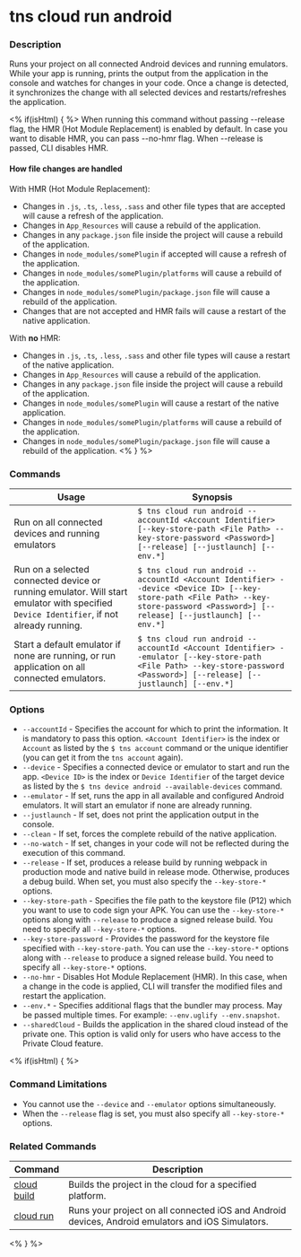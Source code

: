 # tns cloud run android

### Description

Runs your project on all connected Android devices and running emulators. While your app is running, prints the output from the application in the console and watches for changes in your code. Once a change is detected, it synchronizes the change with all selected devices and restarts/refreshes the application.

<% if(isHtml) { %>
When running this command without passing --release flag, the HMR (Hot Module Replacement) is enabled by default. In case you want to disable HMR, you can pass --no-hmr flag. When --release is passed, CLI disables HMR.

#### How file changes are handled
With HMR (Hot Module Replacement):
* Changes in `.js`, `.ts`, `.less`, `.sass` and other file types that are accepted will cause a refresh of the application.
* Changes in `App_Resources` will cause a rebuild of the application.
* Changes in any `package.json` file inside the project will cause a rebuild of the application.
* Changes in `node_modules/somePlugin` if accepted will cause a refresh of the application.
* Changes in `node_modules/somePlugin/platforms` will cause a rebuild of the application.
* Changes in `node_modules/somePlugin/package.json` file will cause a rebuild of the application.
* Changes that are not accepted and HMR fails will cause a restart of the native application.

With **no** HMR:
* Changes in `.js`, `.ts`, `.less`, `.sass` and other file types will cause a restart of the native application.
* Changes in `App_Resources` will cause a rebuild of the application.
* Changes in any `package.json` file inside the project will cause a rebuild of the application.
* Changes in `node_modules/somePlugin` will cause a restart of the native application.
* Changes in `node_modules/somePlugin/platforms` will cause a rebuild of the application.
* Changes in `node_modules/somePlugin/package.json` file will cause a rebuild of the application.
<% } %>

### Commands

Usage | Synopsis
---|---
Run on all connected devices and running emulators | `$ tns cloud run android --accountId <Account Identifier> [--key-store-path <File Path> --key-store-password <Password>] [--release] [--justlaunch] [--env.*]`
Run on a selected connected device or running emulator. Will start emulator with specified `Device Identifier`, if not already running. | `$ tns cloud run android --accountId <Account Identifier> --device <Device ID> [--key-store-path <File Path> --key-store-password <Password>] [--release] [--justlaunch] [--env.*]`
Start a default emulator if none are running, or run application on all connected emulators. | `$ tns cloud run android --accountId <Account Identifier> --emulator [--key-store-path <File Path> --key-store-password <Password>] [--release] [--justlaunch] [--env.*]`

### Options

* `--accountId` - Specifies the account for which to print the information. It is mandatory to pass this option. `<Account Identifier>` is the index or `Account` as listed by the `$ tns account` command or the unique identifier (you can get it from the `tns account` again).
* `--device` - Specifies a connected device or emulator to start and run the app. `<Device ID>` is the index or `Device Identifier` of the target device as listed by the `$ tns device android --available-devices` command.
* `--emulator` - If set, runs the app in all available and configured Android emulators. It will start an emulator if none are already running.
* `--justlaunch` - If set, does not print the application output in the console.
* `--clean` - If set, forces the complete rebuild of the native application.
* `--no-watch` - If set, changes in your code will not be reflected during the execution of this command.
* `--release` - If set, produces a release build by running webpack in production mode and native build in release mode. Otherwise, produces a debug build. When set, you must also specify the `--key-store-*` options.
* `--key-store-path` - Specifies the file path to the keystore file (P12) which you want to use to code sign your APK. You can use the `--key-store-*` options along with `--release` to produce a signed release build. You need to specify all `--key-store-*` options.
* `--key-store-password` - Provides the password for the keystore file specified with `--key-store-path`. You can use the `--key-store-*` options along with `--release` to produce a signed release build. You need to specify all `--key-store-*` options.
* `--no-hmr` - Disables Hot Module Replacement (HMR). In this case, when a change in the code is applied, CLI will transfer the modified files and restart the application.
* `--env.*` - Specifies additional flags that the bundler may process. May be passed multiple times. For example: `--env.uglify --env.snapshot`.
* `--sharedCloud` - Builds the application in the shared cloud instead of the private one. This option is valid only for users who have access to the Private Cloud feature.

<% if(isHtml) { %>

### Command Limitations

* You cannot use the `--device` and `--emulator` options simultaneously.
* When the `--release` flag is set, you must also specify all `--key-store-*` options.

### Related Commands

Command | Description
----------|----------
[cloud build](cloud-build.html) | Builds the project in the cloud for a specified platform.
[cloud run](cloud-run.html) | Runs your project on all connected iOS and Android devices, Android emulators and iOS Simulators.
<% } %>
